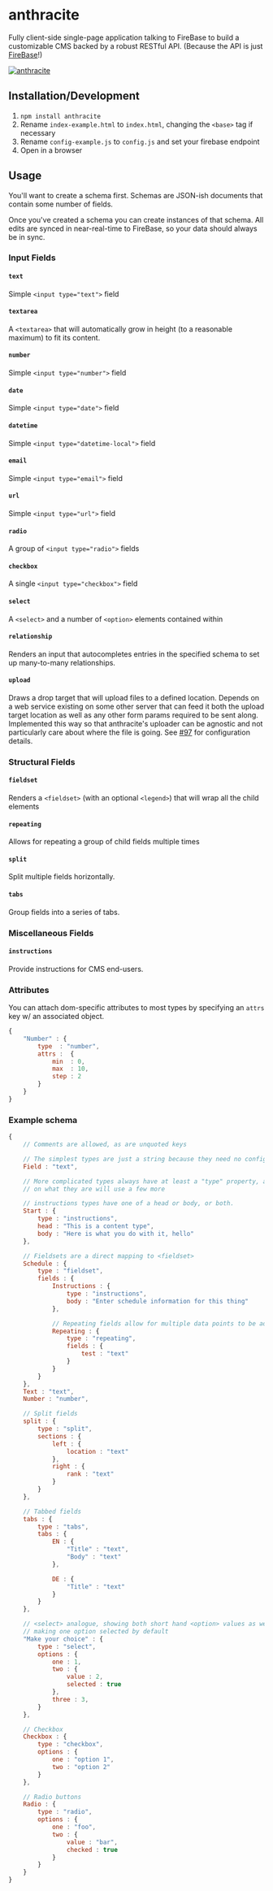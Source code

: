anthracite
========

Fully client-side single-page application talking to FireBase to build a customizable CMS backed by a robust RESTful API. (Because the API is just [FireBase](https://www.firebase.com/docs/rest/api/)!)

[![anthracite](http://i.imgur.com/D4JSlTt.jpg)](https://en.wikipedia.org/wiki/Anthracite#/media/File:Ibbenbueren_Anthracite.JPG)

## Installation/Development

1. `npm install anthracite`
2. Rename `index-example.html` to `index.html`, changing the `<base>` tag if necessary
3. Rename `config-example.js` to `config.js` and set your firebase endpoint
4. Open in a browser

## Usage

You'll want to create a schema first. Schemas are JSON-ish documents that contain some number of fields.

Once you've created a schema you can create instances of that schema. All edits are synced in near-real-time to FireBase, so your data should always be in sync.

### Input Fields

#### `text`

Simple `<input type="text">` field

#### `textarea`

A `<textarea>` that will automatically grow in height (to a reasonable maximum) to fit its content.

#### `number`

Simple `<input type="number">` field

#### `date`

Simple `<input type="date">` field

#### `datetime`

Simple `<input type="datetime-local">` field

#### `email`

Simple `<input type="email">` field

#### `url`

Simple `<input type="url">` field

#### `radio`

A group of `<input type="radio">` fields

#### `checkbox`

A single `<input type="checkbox">` field

#### `select`

A `<select>` and a number of `<option>` elements contained within

#### `relationship`

Renders an input that autocompletes entries in the specified schema to set up many-to-many relationships.

#### `upload`

Draws a drop target that will upload files to a defined location. Depends on a web service existing on some other server that can feed it both the upload target location as well as any other form params required to be sent along. Implemented this way so that anthracite's uploader can be agnostic and not particularly care about where the file is going. See [#97](https://github.com/tivac/anthracite/pull/97) for configuration details.

### Structural Fields

#### `fieldset`

Renders a `<fieldset>` (with an optional `<legend>`) that will wrap all the child elements

#### `repeating`

Allows for repeating a group of child fields multiple times

#### `split`

Split multiple fields horizontally.

#### `tabs`

Group fields into a series of tabs.

### Miscellaneous Fields

#### `instructions`

Provide instructions for CMS end-users.

### Attributes

You can attach dom-specific attributes to most types by specifying an `attrs` key w/ an associated object.

```js
{
    "Number" : {
        type  : "number",
        attrs :  {
            min  : 0,
            max  : 10,
            step : 2
        }
    }
}
```

### Example schema

```js
{
    // Comments are allowed, as are unquoted keys

    // The simplest types are just a string because they need no config
    Field : "text",

    // More complicated types always have at least a "type" property, and depending
    // on what they are will use a few more

    // instructions types have one of a head or body, or both.
    Start : {
        type : "instructions",
        head : "This is a content type",
        body : "Here is what you do with it, hello"
    },

    // Fieldsets are a direct mapping to <fieldset>
    Schedule : {
        type : "fieldset",
        fields : {
            Instructions : {
                type : "instructions",
                body : "Enter schedule information for this thing"
            },

            // Repeating fields allow for multiple data points to be added
            Repeating : {
                type : "repeating",
                fields : {
                    test : "text"
                }
            }
        }
    },
    Text : "text",
    Number : "number",

    // Split fields
    split : {
        type : "split",
        sections : {
            left : {
                location : "text"
            },
            right : {
                rank : "text"
            }
        }
    },

    // Tabbed fields
    tabs : {
        type : "tabs",
        tabs : {
            EN : {
                "Title" : "text",
                "Body" : "text"
            },

            DE : {
                "Title" : "text"
            }
        }
    },

    // <select> analogue, showing both short hand <option> values as well as
    // making one option selected by default
    "Make your choice" : {
        type : "select",
        options : {
            one : 1,
            two : {
                value : 2,
                selected : true
            },
            three : 3,
        }
    },

    // Checkbox
    Checkbox : {
        type : "checkbox",
        options : {
            one : "option 1",
            two : "option 2"
        }
    },

    // Radio buttons
    Radio : {
        type : "radio",
        options : {
            one : "foo",
            two : {
                value : "bar",
                checked : true
            }
        }
    }
}
```
